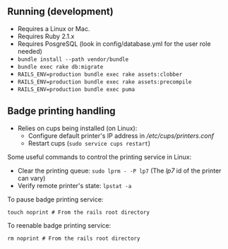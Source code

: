 ## Running (development)

* Requires a Linux or Mac.
* Requires Ruby 2.1.x
* Requires PosgreSQL (look in config/database.yml for the user role needed)
* `bundle install --path vendor/bundle`
* `bundle exec rake db:migrate`
* `RAILS_ENV=production bundle exec rake assets:clobber`
* `RAILS_ENV=production bundle exec rake assets:precompile`
* `RAILS_ENV=production bundle exec puma`

## Badge printing handling

* Relies on cups being installed (on Linux):
  * Configure default printer's IP address in _/etc/cups/printers.conf_
  * Restart cups (`sudo service cups restart`)

Some useful commands to control the printing service in Linux:
* Clear the printing queue: `sudo lprm - -P lp7` (The _lp7_ id of the printer can vary)
* Verify remote printer's state: `lpstat -a`

To pause badge printing service:

    touch noprint # From the rails root directory

To reenable badge printing service:

    rm noprint # From the rails root directory
